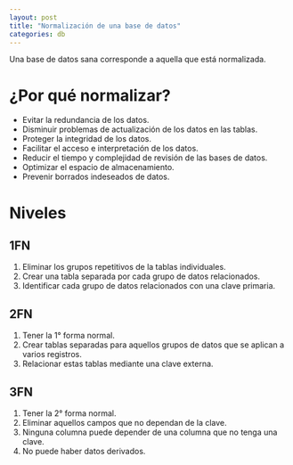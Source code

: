 ```yaml
---
layout: post
title: "Normalización de una base de datos"
categories: db
---
```


Una base de datos sana corresponde a aquella que está <!--more-->normalizada.

# ¿Por qué normalizar?

- Evitar la redundancia de los datos.
- Disminuir problemas de actualización de los datos en las tablas.
- Proteger la integridad de los datos.
- Facilitar el acceso e interpretación de los datos.
- Reducir el tiempo y complejidad de revisión de las bases de datos.
- Optimizar el espacio de almacenamiento.
- Prevenir borrados indeseados de datos.

# Niveles

## 1FN

1. Eliminar los grupos repetitivos de la tablas individuales.
2. Crear una tabla separada por cada grupo de datos relacionados.
3. Identificar cada grupo de datos relacionados con una clave primaria.

## 2FN

1. Tener la 1° forma normal.
2. Crear tablas separadas para aquellos grupos de datos que se aplican a varios registros.
3. Relacionar estas tablas mediante una clave externa.

## 3FN

1. Tener la 2° forma normal.
2. Eliminar aquellos campos que no dependan de la clave.
3. Ninguna columna puede depender de una columna que no tenga una clave.
4. No puede haber datos derivados.
